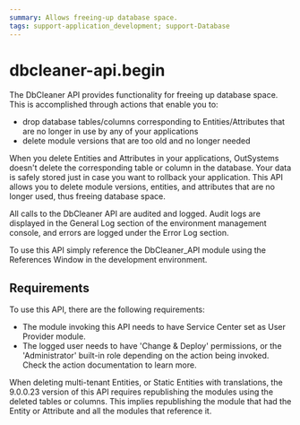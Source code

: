 ```yaml
---
summary: Allows freeing-up database space.
tags: support-application_development; support-Database
---
```


# dbcleaner-api.begin

The DbCleaner API provides functionality for freeing up database space. This is accomplished through actions that enable you to:

* drop database tables/columns corresponding to Entities/Attributes that are no longer in use by any of your applications
* delete module versions that are too old and no longer needed

When you delete Entities and Attributes in your applications, OutSystems doesn't delete the corresponding table or column in the database. Your data is safely stored just in case you want to rollback your application. This API allows you to delete module versions, entities, and attributes that are no longer used, thus freeing database space.

All calls to the DbCleaner API are audited and logged. Audit logs are displayed in the General Log section of the environment management console, and errors are logged under the Error Log section.

To use this API simply reference the DbCleaner\_API module using the References Window in the development environment.

## Requirements

To use this API, there are the following requirements:

* The module invoking this API needs to have Service Center set as User Provider module.
* The logged user needs to have 'Change & Deploy' permissions, or the 'Administrator' built-in role depending on the action being invoked. Check the action documentation to learn more. 

When deleting multi-tenant Entities, or Static Entities with translations, the 9.0.0.23 version of this API requires republishing the modules using the deleted tables or columns. This implies republishing the module that had the Entity or Attribute and all the modules that reference it.

